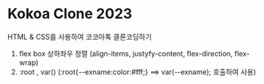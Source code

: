 # Kokoa Clone 2023

HTML & CSS를 사용하여 코코아톡 클론코딩하기

1. flex box 상하좌우 정렬
   (align-items, justyfy-content, flex-direction, flex-wrap)
2. :root , var()
   (:root{--exname:color:#fff;} ==> var(--exname); 호출하여 사용)
